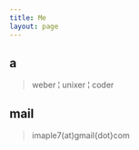 ```yaml
---
title: Me
layout: page
---
```



<h2> a </h2> 

> weber &#166; unixer &#166; coder


<h2> mail</h2> 

> imaple7(at)gmail{dot}com



